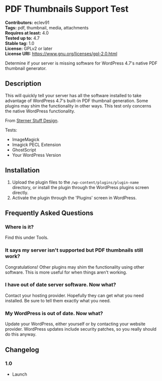 # PDF Thumbnails Support Test 
**Contributors:** eclev91  
**Tags:** pdf, thumbnail, media, attachments  
**Requires at least:** 4.0  
**Tested up to:** 4.7  
**Stable tag:** 1.0  
**License:** GPLv2 or later  
**License URI:** https://www.gnu.org/licenses/gpl-2.0.html  

Determine if your server is missing software for WordPress 4.7's native PDF thumbnail generator.


## Description 

This will quickly tell your server has all the software installed to take advantage of WordPress 4.7's built-in PDF thumbnail generation. Some plugins may shim the functionality in other ways. This test only concerns the native WordPress functionality.

From [Sterner Stuff Design](https://sternerstuffdesign).

Tests:
* ImageMagick
* Imagick PECL Extension
* GhostScript
* Your WordPress Version


## Installation 

1. Upload the plugin files to the `/wp-content/plugins/plugin-name` directory, or install the plugin through the WordPress plugins screen directly.
2. Activate the plugin through the 'Plugins' screen in WordPress.



## Frequently Asked Questions 


### Where is it? 

Find this under Tools.


### It says my server isn't supported but PDF thumbnails still work? 

Congratulations! Other plugins may shim the functionality using other software. This is more useful for when things aren't working.


### I have out of date server software. Now what? 

Contact your hosting provider. Hopefully they can get what you need installed. Be sure to tell them exactly what you need.


### My WordPress is out of date. Now what? 

Update your WordPress, either yourself or by contacting your website provider. WordPress updates include security patches, so you really should do this anyway.


## Changelog 


### 1.0 
* Launch
